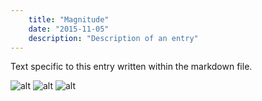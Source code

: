 ```yaml
---
    title: "Magnitude"
    date: "2015-11-05"
    description: "Description of an entry"
---
```


Text specific to this entry written within the markdown file.

![alt](./1.png)
![alt](./2.png)
![alt](./3.png)